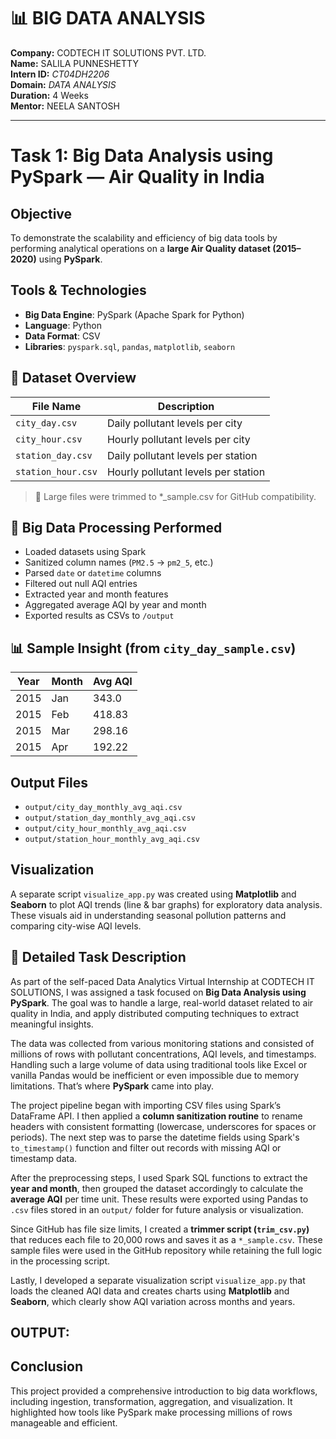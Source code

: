 # 📊 BIG DATA ANALYSIS

**Company:** CODTECH IT SOLUTIONS PVT. LTD.  
**Name:** SALILA PUNNESHETTY  
**Intern ID:** *CT04DH2206*  
**Domain:** *DATA ANALYSIS*  
**Duration:** 4 Weeks  
**Mentor:** NEELA SANTOSH  

---

# Task 1: Big Data Analysis using PySpark — Air Quality in India

## Objective  
To demonstrate the scalability and efficiency of big data tools by performing analytical operations on a **large Air Quality dataset (2015–2020)** using **PySpark**.

## Tools & Technologies
- **Big Data Engine**: PySpark (Apache Spark for Python)  
- **Language**: Python  
- **Data Format**: CSV  
- **Libraries**: `pyspark.sql`, `pandas`, `matplotlib`, `seaborn`  

## 📂 Dataset Overview

| File Name             | Description                                |
|-----------------------|--------------------------------------------|
| `city_day.csv`        | Daily pollutant levels per city            |
| `city_hour.csv`       | Hourly pollutant levels per city           |
| `station_day.csv`     | Daily pollutant levels per station         |
| `station_hour.csv`    | Hourly pollutant levels per station        |

> 🚨 Large files were trimmed to *_sample.csv for GitHub compatibility.

## 🔧 Big Data Processing Performed

- Loaded datasets using Spark
- Sanitized column names (`PM2.5` → `pm2_5`, etc.)
- Parsed `date` or `datetime` columns
- Filtered out null AQI entries
- Extracted year and month features
- Aggregated average AQI by year and month
- Exported results as CSVs to `/output`

## 📊 Sample Insight (from `city_day_sample.csv`)

| Year | Month | Avg AQI     |
|------|-------|-------------|
| 2015 | Jan   | 343.0       |
| 2015 | Feb   | 418.83      |
| 2015 | Mar   | 298.16      |
| 2015 | Apr   | 192.22      |


## Output Files

- `output/city_day_monthly_avg_aqi.csv`
- `output/station_day_monthly_avg_aqi.csv`
- `output/city_hour_monthly_avg_aqi.csv`
- `output/station_hour_monthly_avg_aqi.csv`

## Visualization

A separate script `visualize_app.py` was created using **Matplotlib** and **Seaborn** to plot AQI trends (line & bar graphs) for exploratory data analysis. These visuals aid in understanding seasonal pollution patterns and comparing city-wise AQI levels.

## 📝 Detailed Task Description

As part of the self-paced Data Analytics Virtual Internship at CODTECH IT SOLUTIONS, I was assigned a task focused on **Big Data Analysis using PySpark**. The goal was to handle a large, real-world dataset related to air quality in India, and apply distributed computing techniques to extract meaningful insights.  

The data was collected from various monitoring stations and consisted of millions of rows with pollutant concentrations, AQI levels, and timestamps. Handling such a large volume of data using traditional tools like Excel or vanilla Pandas would be inefficient or even impossible due to memory limitations. That’s where **PySpark** came into play.

The project pipeline began with importing CSV files using Spark’s DataFrame API. I then applied a **column sanitization routine** to rename headers with consistent formatting (lowercase, underscores for spaces or periods). The next step was to parse the datetime fields using Spark's `to_timestamp()` function and filter out records with missing AQI or timestamp data.

After the preprocessing steps, I used Spark SQL functions to extract the **year and month**, then grouped the dataset accordingly to calculate the **average AQI** per time unit. These results were exported using Pandas to `.csv` files stored in an `output/` folder for future analysis or visualization.

Since GitHub has file size limits, I created a **trimmer script (`trim_csv.py`)** that reduces each file to 20,000 rows and saves it as a `*_sample.csv`. These sample files were used in the GitHub repository while retaining the full logic in the processing script.

Lastly, I developed a separate visualization script `visualize_app.py` that loads the cleaned AQI data and creates charts using **Matplotlib** and **Seaborn**, which clearly show AQI variation across months and years.

## OUTPUT:



## Conclusion

This project provided a comprehensive introduction to big data workflows, including ingestion, transformation, aggregation, and visualization. It highlighted how tools like PySpark make processing millions of rows manageable and efficient.

